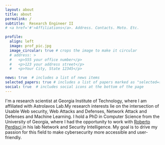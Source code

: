 ```yaml
---
layout: about
title: about
permalink: /
subtitle:  Research Engineer II
# <a href='#'>Affiliations</a>. Address. Contacts. Moto. Etc.

profile:
  align: left
  image: prof_pic.jpg
  image_circular: true # crops the image to make it circular
  # address: >
  #   <p>555 your office number</p>
  #   <p>123 your address street</p>
  #   <p>Your City, State 12345</p>

news: true  # includes a list of news items
selected_papers: true # includes a list of papers marked as "selected={true}"
social: true  # includes social icons at the bottom of the page
---
```


I'm a research scientist at Georgia Institute of Technology, where I am affiliated with Astrolavos Lab.My research interests lie on the intersection of Usable Web security, Web Attacks and Defenses, Network Attack and Defenses and Machine Learning. I hold a PhD in Computer Science from the University of Georgia, where I had the opportunity to work with <a href="https://roberto.perdisci.com"> Roberto Perdisci </a> in his lab Network and Security Intelligence. My goal is to drive my passion for this field to make cybersecurity more accessible and user-friendly.

